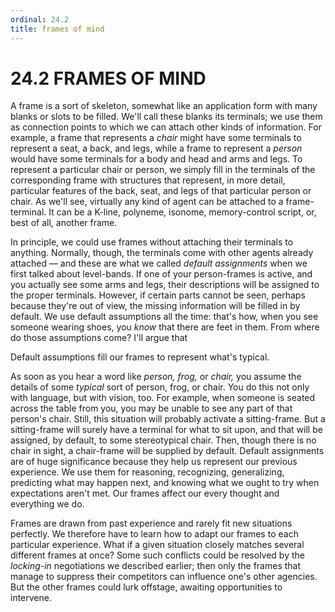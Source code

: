 ```yaml
---
ordinal: 24.2
title: frames of mind
---
```


# 24.2 FRAMES OF MIND 

<p>A frame is a sort of skeleton, somewhat like an application form with many blanks or slots to be filled. We'll call these blanks its terminals; we use them as connection points to which we can attach other kinds of information. For example, a frame that represents a <em>chair</em> might have some terminals to represent a seat, a back, and legs, while a frame to represent a <em>person</em> would have some terminals for a body and head and arms and legs. To represent a particular chair or person, we simply fill in the terminals of the corresponding frame with structures that represent, in more detail, particular features of the back, seat, and legs of that particular person or chair. As we'll see, virtually any kind of agent can be attached to a frame-terminal. It can be a K-line, polyneme, isonome, memory-control script, or, best of all, another frame.</p>
<p>In principle, we could use frames without attaching their terminals to anything. Normally, though, the terminals come with other agents already attached &mdash; and these are what we called <em>default assignments</em> when we first talked about level-bands. If one of your person-frames is active, and you actually see some arms and legs, their descriptions will be assigned to the proper terminals. However, if certain parts cannot be seen, perhaps because they're out of view, the missing information will be filled in by default. We use default assumptions all the time: that's how, when you see someone wearing shoes, you <em>know</em> that there are feet in them. From where do those assumptions come? I'll argue that</p>
<p>Default assumptions fill our frames to represent what's typical.</p>
<p>As soon as you hear a word like <em>person,</em> <em>frog,</em> or <em>chair,</em> you assume the details of some <em>typical</em> sort of person, frog, or chair. You do this not only with language, but with vision, too. For example, when someone is seated across the table from you, you may be unable to see any part of that person's chair. Still, this situation will probably activate a sitting-frame. But a sitting-frame will surely have a terminal for what to sit upon, and that will be assigned, by default, to some stereotypical chair. Then, though there is no chair in sight, a chair-frame will be supplied by default. Default assignments are of huge significance because they help us represent our previous experience. We use them for reasoning, recognizing, generalizing, predicting what may happen next, and knowing what we ought to try when expectations aren't met. Our frames affect our every thought and everything we do.</p>
<p>Frames are drawn from past experience and rarely fit new situations perfectly. We therefore have to learn how to adapt our frames to each particular experience. What if a given situation closely matches several different frames at once? Some such conflicts could be resolved by the <em>locking-in</em> negotiations we described earlier; then only the frames that manage to suppress their competitors can influence one's other agencies. But the other frames could lurk offstage, awaiting opportunities to intervene.</p>